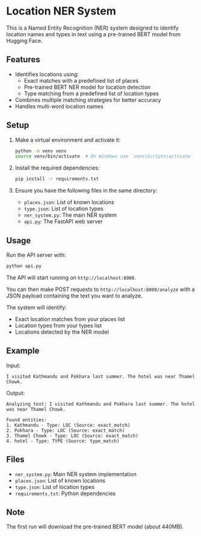# Location NER System

This is a Named Entity Recognition (NER) system designed to identify location names and types in text using a pre-trained BERT model from Hugging Face.

## Features

- Identifies locations using:
  - Exact matches with a predefined list of places
  - Pre-trained BERT NER model for location detection
  - Type matching from a predefined list of location types
- Combines multiple matching strategies for better accuracy
- Handles multi-word location names

## Setup

1. Make a virtual environment and activate it:
   ```bash
   python -m venv venv
   source venv/bin/activate  # On Windows use `venv\Scripts\activate`
   ```

2. Install the required dependencies:
   ```bash
   pip install -r requirements.txt
   ```

3. Ensure you have the following files in the same directory:
   - `places.json`: List of known locations
   - `type.json`: List of location types
   - `ner_system.py`: The main NER system
   - `api.py`: The FastAPI web server

## Usage

Run the API server with:

```bash
python api.py
```

The API will start running on `http://localhost:8000`.

You can then make POST requests to `http://localhost:8000/analyze` with a JSON payload containing the text you want to analyze.

The system will identify:
- Exact location matches from your places list
- Location types from your types list
- Locations detected by the NER model

## Example

Input:
```
I visited Kathmandu and Pokhara last summer. The hotel was near Thamel Chowk.
```

Output:
```
Analyzing text: I visited Kathmandu and Pokhara last summer. The hotel was near Thamel Chowk.

Found entities:
1. Kathmandu - Type: LOC (Source: exact_match)
2. Pokhara - Type: LOC (Source: exact_match)
3. Thamel Chowk - Type: LOC (Source: exact_match)
4. hotel - Type: TYPE (Source: type_match)
```

## Files

- `ner_system.py`: Main NER system implementation
- `places.json`: List of known locations
- `type.json`: List of location types
- `requirements.txt`: Python dependencies

## Note

The first run will download the pre-trained BERT model (about 440MB).
